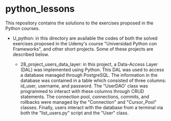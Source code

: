# python_lessons
This repository contains the solutions to the exercises proposed in the Python courses.

- U_python: in this directory are available the codes of both the solved exercises proposed in the Udemy's course "Universidad Python con Frameworks", and other short projects. Some of these projects are described below.


    - 28_project_users_data_layer: in this project, a Data-Access Layer (DAL) was implemented using Python. This DAL was used to access a database managed     through PostgreSQL. The information in the database was contained in a table which consisted of three columns: id_user, username, and password. The         "UserDAO' class was programmed to interact with these columns through CRUD statements. The connection pool, connections, commits, and rollbacks were       managed by the "Connection" and "Cursor_Pool" classes. Finally, users interact with the database from a terminal via both the "list_users.py" script       and the "User" class.

